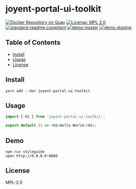 # joyent-portal-ui-toolkit

[![Docker Repository on Quay](https://quay.io/repository/yldio/joyent-ui-toolkit/status)](https://quay.io/repository/yldio/joyent-ui-toolkit)
[![License: MPL 2.0](https://img.shields.io/badge/License-MPL%202.0-brightgreen.svg)](https://opensource.org/licenses/MPL-2.0)
[![standard-readme compliant](https://img.shields.io/badge/standard--readme-OK-green.svg)](https://github.com/RichardLitt/standard-readme)
[![demo master](https://img.shields.io/badge/demo-master-3B47CC.svg)](http://styleguide-master.svc.f4b20699-b323-4452-9091-977895896da6.eu-ams-1.triton.zone:6060)
[![demo staging](https://img.shields.io/badge/demo-staging-3B47CC.svg)](http://styleguide-staging.svc.f4b20699-b323-4452-9091-977895896da6.eu-ams-1.triton.zone:6060)

## Table of Contents

- [Install](#install)
- [Usage](#usage)
- [License](#license)

## Install

```
yarn add --dev joyent-portal-ui-toolkit
```

## Usage

```js
import { H1 } from 'joyent-portal-ui-toolkit';

export default () => <H1>Hello World</H1>;
```

## Demo

```
npm run styleguide
open http://0.0.0.0:6060
```

## License

MPL-2.0

